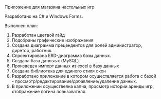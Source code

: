 Приложение для магазина настольных игр

Разработано на С# и Windows Forms.

Выполнен план:
1. Разработан цветвой гайд
2. Подобраны графические изображения
3. Создана диаграмма прецендентов для ролей администратор, диретор, работник.
4. Спроектирована ERD-диаграмма базы данных.
5. Создана база данныых (MySQL)
6. Произведен импорт данных из excel в базу данных
7. Создана библиотека для единого стиля окон
8. Разработано приложение в котором осуществляется работа с базой - просмотр/редактирование/добавление/удаление данных.
9. В приложении осуществелна капча, просмотр истории аренды игр, отображение логина пользователя.
